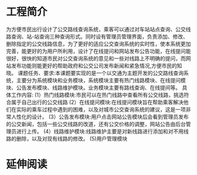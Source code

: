 # 工程简介
为方便市民出行设计了公交路线查询系统，乘客可以通过对车站站点查询、公交线路查询、站-站查询三种查询形式。同时设有管理员管理界面，负责添加、修改、删除指定的公交线路信息，为了更好的适应公交查询系统的实时性，使本系统更加完善，能更好的为用户所利用，设计了在线提问和网站发布公告功能，在线提问能很好，很快的知道市民对公交查询系统的意见和一些对线路上不明确的提问，而网站发布功能则能更好的帮助政府和公交公司发布新闻和紧急情况,方便市民的知晓。
课题任务、要求:本课题要实现的是一个以交通为主题开发的公交路线查询系统，主要分为系统模块和业务模块，系统模块主要有热门线路模块、在线提问模块、公告发布模块、线路维护模块。业务模块主要有路线查询、在线提间等。
具体工作内容:
(1）热门线路模块:市民可以在热门线路中查看所有公交线路，挑选符合属于自己出行的公交线路
(2）在线提问模块:在线提问模块旨在帮助乘客解决他们在实际的乘车过程中遇到的困难，以及对城市公交查询系统的建议，这是一项非常人性化的设计。
(3）公告发布模块:用户点击网站公告模块后会看到管理员发布的公交新闻，包括一些公交线路的改道，还有公交价格的调整，网站公告由后台管理员进行上传。
(4）线路维护模块:线路维护主要是对新线路进行添加和对不用线路的删除，以及对现有线路的修改。
(5)用户管理模块
# 延伸阅读

